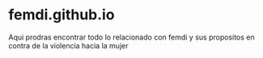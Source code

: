 # femdi.github.io
Aqui prodras encontrar todo lo relacionado con femdi y sus propositos en contra de la violencia hacia la mujer

